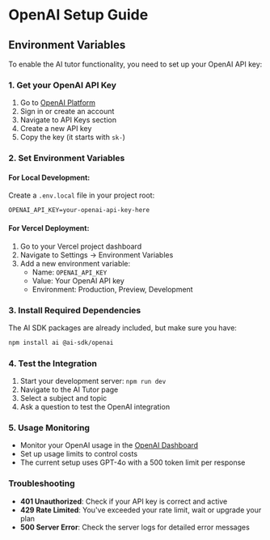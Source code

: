 # OpenAI Setup Guide

## Environment Variables

To enable the AI tutor functionality, you need to set up your OpenAI API key:

### 1. Get your OpenAI API Key
1. Go to [OpenAI Platform](https://platform.openai.com/)
2. Sign in or create an account
3. Navigate to API Keys section
4. Create a new API key
5. Copy the key (it starts with `sk-`)

### 2. Set Environment Variables

#### For Local Development:
Create a `.env.local` file in your project root:

```env
OPENAI_API_KEY=your-openai-api-key-here
```

#### For Vercel Deployment:
1. Go to your Vercel project dashboard
2. Navigate to Settings → Environment Variables
3. Add a new environment variable:
   - Name: `OPENAI_API_KEY`
   - Value: Your OpenAI API key
   - Environment: Production, Preview, Development

### 3. Install Required Dependencies

The AI SDK packages are already included, but make sure you have:

```bash
npm install ai @ai-sdk/openai
```

### 4. Test the Integration

1. Start your development server: `npm run dev`
2. Navigate to the AI Tutor page
3. Select a subject and topic
4. Ask a question to test the OpenAI integration

### 5. Usage Monitoring

- Monitor your OpenAI usage in the [OpenAI Dashboard](https://platform.openai.com/usage)
- Set up usage limits to control costs
- The current setup uses GPT-4o with a 500 token limit per response

### Troubleshooting

- **401 Unauthorized**: Check if your API key is correct and active
- **429 Rate Limited**: You've exceeded your rate limit, wait or upgrade your plan
- **500 Server Error**: Check the server logs for detailed error messages 